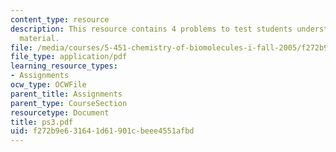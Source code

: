 ```yaml
---
content_type: resource
description: This resource contains 4 problems to test students understanding of course
  material.
file: /media/courses/5-451-chemistry-of-biomolecules-i-fall-2005/f272b9e631641d61901cbeee4551afbd_ps3.pdf
file_type: application/pdf
learning_resource_types:
- Assignments
ocw_type: OCWFile
parent_title: Assignments
parent_type: CourseSection
resourcetype: Document
title: ps3.pdf
uid: f272b9e6-3164-1d61-901c-beee4551afbd
---
```

